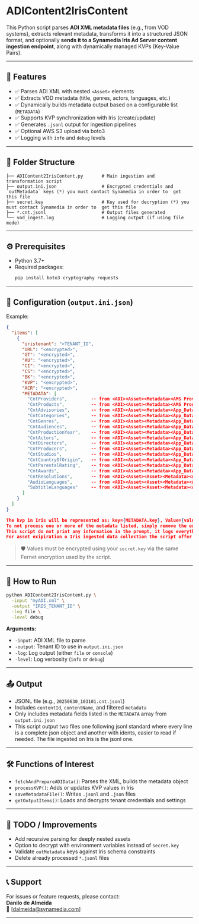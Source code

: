 # ADIContent2IrisContent

This Python script parses **ADI XML metadata files** (e.g., from VOD systems), extracts relevant metadata, transforms it into a structured JSON format, and optionally **sends it to a Synamedia Iris Ad Server content ingestion endpoint**, along with dynamically managed KVPs (Key-Value Pairs).

---

## 📌 Features

- ✅ Parses ADI XML with nested `<Asset>` elements
- ✅ Extracts VOD metadata (title, genres, actors, languages, etc.)
- ✅ Dynamically builds metadata output based on a configurable list (`METADATA`)
- ✅ Supports KVP synchronization with Iris (create/update)
- ✅ Generates `.jsonl` output for ingestion pipelines
- ✅ Optional AWS S3 upload via boto3
- ✅ Logging with `info` and `debug` levels

---

## 📁 Folder Structure

```
├── ADIContent2IrisContent.py       # Main ingestion and transformation script
├── output.ini.json                 # Encrypted credentials and `outMetadata` keys (*) you must contact Synamedia in order to  get this file
├── secret.key                      # Key used for decryption (*) you must contact Synamedia in order to  get this file
├── *.cnt.jsonl                     # Output files generated
└── vod_ingest.log                  # Logging output (if using file mode)
```

---

## ⚙️ Prerequisites

- Python 3.7+
- Required packages:
  ```bash
  pip install boto3 cryptography requests
  ```

---

## 🔐 Configuration (`output.ini.json`)

Example:
```json
{
  "items": [
    {
      "iristenant": "<TENANT_ID",
      "URL": "<encrypted>",
      "GT": "<encrypted>",
      "AU": "<encrypted>",
      "CI": "<encrypted>",
      "CS": "<encrypted>",
      "BK": "<encrypted>",
      "KVP": "<encrypted>",
      "ACR": "<encrypted>",
      "METADATA": [
        "CntProviders",         -- from <ADI><Asset><Metadata><AMS Provider_ID/>
        "CntProducts",          -- from <ADI><Asset><Metadata><AMS Product/>
        "CntAdvisories",        -- from <ADI><Asset><Metadata><App_Data Name="Advisories" />
        "CntCategories",        -- from <ADI><Asset><Metadata><App_Data Name="Category" />
        "CntGenres",            -- from <ADI><Asset><Metadata><App_Data Name="Genre" />
        "CntAudiences",         -- from <ADI><Asset><Metadata><App_Data Name="Audience" />
        "CntProductionYear",    -- from <ADI><Asset><Metadata><App_Data Name="Year" />
        "CntActors",            -- from <ADI><Asset><Metadata><App_Data Name="Actors" />
        "CntDirectors",         -- from <ADI><Asset><Metadata><App_Data Name="Director" />
        "CntProducers",         -- from <ADI><Asset><Metadata><App_Data Name="Producers" />
        "CntStudios",           -- from <ADI><Asset><Metadata><App_Data Name="Studio" />
        "CntCountryOfOrigin",   -- from <ADI><Asset><Metadata><App_Data Name="Country_of_Origin" />
        "CntParentalRating",    -- from <ADI><Asset><Metadata><App_Data Name="Rating" />
        "CntAwards",            -- from <ADI><Asset><Metadata><App_Data Name="X_Award" />
        "CntResolutions",       -- from <ADI><Asset><Asset><Metadata><App_Data Name="Resolution" (when <AMS Asset_Class="movie"/>) />
        "AudioLanguages",       -- from <ADI><Asset><Asset><Metadata><App_Data Name="Languages" (when <AMS Asset_Class="movie"/>) />
        "SubtitleLanguages"     -- from <ADI><Asset><Asset><Metadata><App_Data Name="Subtitle_Languages" (when <AMS Asset_Class="movie"/>) />
      ]
    }
  ]
}

The kvp in Iris will be represented as: key={METADATA.key}, Value={values from ADI}
To not process one or more of the metadata listed, simply remove the entry from metadata in `output.ini.json`.
This script do not print any information in the prompt, it logs everything in the `vod_ingest.log` file, cumulative.
For asset exipiration o Iris ingested data collection the script offer a variable caller `expirationBias` default set to 365 (days) should present the amount of days for the ingested content to expire in Iris.

```

> 🛡️ Values must be encrypted using your `secret.key` via the same Fernet encryption used by the script.

---

## 🧪 How to Run

```bash
python ADIContent2IrisContent.py \
  -input "myADI.xml" \
  -output "IRIS_TENANT_ID" \
  -log file \
  -level debug
```

**Arguments:**
- `-input`: ADI XML file to parse
- `-output`: Tenant ID to use in `output.ini.json`
- `-log`: Log output (either `file` or `console`)
- `-level`: Log verbosity (`info` or `debug`)

---

## 📤 Output

- JSONL file (e.g., `20250630_103101.cnt.jsonl`)
- Includes `contentId`, `contentName`, and filtered `metadata`
- Only includes metadata fields listed in the `METADATA` array from `output.ini.json`
- This script output two files one following jsonl standard where every line is a complete json object and another with idents, easier to    read if needed. The file ingested on Iris is the jsonl one.
---

## 🛠️ Functions of Interest

- `fetchAndPrepareADIData()`: Parses the XML, builds the metadata object
- `processKVP()`: Adds or updates KVP values in Iris
- `saveMetadataFile()`: Writes `.jsonl` and `.json` files
- `getOutputItems()`: Loads and decrypts tenant credentials and settings

---

## 🚧 TODO / Improvements

- Add recursive parsing for deeply nested assets
- Option to decrypt with environment variables instead of `secret.key`
- Validate `outMetadata` keys against Iris schema constraints
- Delete already processed `*.jsonl` files

---

## 📞 Support

For issues or feature requests, please contact:  
**Danilo de Almeida**  
📧 [dalmeida@synamedia.com]

---
